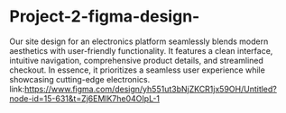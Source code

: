 # Project-2-figma-design-
Our site design for an electronics platform seamlessly blends modern aesthetics with user-friendly functionality. It features a clean interface, intuitive navigation, comprehensive product details, and streamlined checkout. In essence, it prioritizes a seamless user experience while showcasing cutting-edge electronics.
link:https://www.figma.com/design/yh551ut3bNjZKCR1jx59OH/Untitled?node-id=15-631&t=Zj6EMlK7he04OIpL-1
